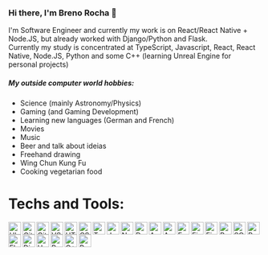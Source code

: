 ### Hi there, I'm Breno Rocha 👋 

<div align='left'>

I'm Software Engineer and currently my work is on React/React Native + Node.JS, but already worked with Django/Python and Flask.
<br>
Currently my study is concentrated at TypeScript, Javascript, React, React Native, Node.JS, Python and some C++ (learning Unreal Engine for personal projects)

</div>

##### My outside computer world hobbies:
- Science (mainly Astronomy/Physics)
- Gaming (and Gaming Development)
- Learning new languages (German and French)
- Movies
- Music
- Beer and talk about ideias
- Freehand drawing
- Wing Chun Kung Fu
- Cooking vegetarian food

# Techs and Tools: 
<img align="left" alt="Ubuntu" height="25" src="https://raw.githubusercontent.com/git-BR/git-BR/master/icons/ubuntu.svg" />
<img align="left" alt="Git" height="25" src="https://raw.githubusercontent.com/git-BR/git-BR/master/icons/git-icon.svg" />
<img align="left" alt="GitHub" height="25" src="https://raw.githubusercontent.com/git-BR/git-BR/master/icons/github-icon.svg" />
<img align="left" alt="VSCode" height="25" src="https://raw.githubusercontent.com/git-BR/git-BR/master/icons/visual-studio-code.svg" />
<img align="left" alt="HTML5" height="25" src="https://raw.githubusercontent.com/git-BR/git-BR/master/icons/html-5.svg" />
<img align="left" alt="CSS3" height="25" src="https://raw.githubusercontent.com/git-BR/git-BR/master/icons/css-3.svg" />
<img align="left" alt="TypeScript" height="25" src="https://raw.githubusercontent.com/git-BR/git-BR/master/icons/typescript-icon.svg" />
<img align="left" alt="Javascript" height="25" src="https://raw.githubusercontent.com/git-BR/git-BR/master/icons/javascript.svg" />
<img align="left" alt="NodeJS" height="25" src="https://raw.githubusercontent.com/git-BR/git-BR/master/icons/nodejs-icon.svg" />
<img align="left" alt="Docker" height="25" src="https://raw.githubusercontent.com/git-BR/git-BR/master/icons/docker-icon.svg" />
<img align="left" alt="Android" height="25" src="https://raw.githubusercontent.com/git-BR/git-BR/master/icons/android-icon.svg" />
<img align="left" alt="AppStore" height="25" src="https://raw.githubusercontent.com/git-BR/git-BR/master/icons/
apple-app-store.svg " />
<img align="left" alt="Expo" height="25" src="https://raw.githubusercontent.com/git-BR/git-BR/master/icons/expo.svg" />
<img align="left" alt="Figma" height="25" src="https://raw.githubusercontent.com/git-BR/git-BR/master/icons/figma.svg" />
<img align="left" alt="Firefox" height="25" src="https://raw.githubusercontent.com/git-BR/git-BR/master/icons/firefox.svg" />
<img align="left" alt="React" height="25" src="https://raw.githubusercontent.com/git-BR/git-BR/master/icons/react.svg" />
<img align="left" alt="SQL" height="25" src="https://raw.githubusercontent.com/git-BR/git-BR/master/icons/sql-file-format-symbol.svg" />
<img align="left" alt="Python" height="25" src="https://raw.githubusercontent.com/git-BR/git-BR/master/icons/python.svg" />
<img align="left" alt="Flask" height="25" src="https://raw.githubusercontent.com/git-BR/git-BR/master/icons/
flask.svg " />
<img align="left" alt="Django" height="25" src="https://raw.githubusercontent.com/git-BR/git-BR/master/icons/django.svg" />
<img align="left" alt="Heroku" height="25" src="https://raw.githubusercontent.com/git-BR/git-BR/master/icons/graphql.svg" />
<img align="left" alt="Python" height="25" src="https://raw.githubusercontent.com/git-BR/git-BR/master/icons/postman.svg" />
<img align="left" alt="C++" height="25" src="https://raw.githubusercontent.com/git-BR/git-BR/master/icons/c-plusplus.svg" />
<img align="left" alt="Python" height="25" src="https://raw.githubusercontent.com/git-BR/git-BR/master/icons/Unreal_Engine_4_logo_and_wordmark.svg" />

<!--
**git-BR/git-BR** is a ✨ _special_ ✨ repository because its `README.md` (this file) appears on your GitHub profile.

Here are some ideas to get you started:

- 🔭 I’m currently working on ...
- 🌱 I’m currently learning ...
- 👯 I’m looking to collaborate on ...
- 🤔 I’m looking for help with ...
- 💬 Ask me about ...
- 📫 How to reach me: ...
- 😄 Pronouns: ...
- ⚡ Fun fact: ...
-->
